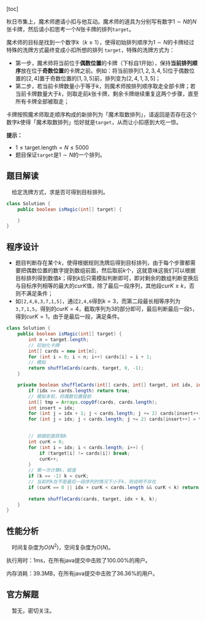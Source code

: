 [toc]

秋日市集上，魔术师邀请小扣与他互动。魔术师的道具为分别写有数字$1 \sim N$的$N$张卡牌，然后请小扣思考一个$N$张卡牌的排列`target`。

魔术师的目标是找到一个数字$k$（$k \ge 1$），使得初始排列顺序为$1 \sim N$的卡牌经过特殊的洗牌方式最终变成小扣所想的排列 `target`，特殊的洗牌方式为：

* 第一步，魔术师将当前位于**偶数位置**的卡牌（下标自$1$开始），保持**当前排列顺序**放在位于**奇数位置**的卡牌之前。例如：将当前排列$[1,2,3,4,5]$位于偶数位置的$[2,4]$置于奇数位置的$[1,3,5]$前，排列变为$[2,4,1,3,5]$；
* 第二步，若当前卡牌数量小于等于$k$，则魔术师按排列顺序取走全部卡牌；若当前卡牌数量大于$k$，则取走前$k$张卡牌，剩余卡牌继续重复这两个步骤，直至所有卡牌全部被取走；

卡牌按照魔术师取走顺序构成的新排列为「魔术取数排列」，请返回是否存在这个数字$k$使得「魔术取数排列」恰好就是`target`，从而让小扣感到大吃一惊。



**提示：**

- $1 \le \text{target.length} = N \le 5000$
- 题目保证`target`是$1 \sim N$的一个排列。



## 题目解读

&emsp;给定洗牌方式，求是否可得到目标排列。

```java
class Solution {
    public boolean isMagic(int[] target) {

    }
}
```

## 程序设计

* 题目判断存在某个$k$，使得根据规则洗牌后得到目标排列，由于每个步骤都需要把偶数位置的数字提到数组前面，然后取前$k$个，这就意味这我们可以根据目标排列得到数值$k$；得到$k$后只需模拟判断即可，即对剩余的数组判断变换后与目标序列相等的最大的$curK$值，除了最后一段序列，其他段$curK \ge k$，否则不满足条件；
* 如`[2,4,6,3,7,1,5]`，通过`2,4,6`得到$k = 3$，而第二段最长相等序列为`3,7,1,5`，得到的$curK = 4$，截取序列为$3$的部分即可，最后判断最后一段`5`，得到$curK = 1$，由于是最后一段，满足条件。

```java
class Solution {
    public boolean isMagic(int[] target) {
        int n = target.length;
        // 初始化卡牌
        int[] cards = new int[n];
        for (int i = 0; i < n; i++) cards[i] = i + 1;
        // 模拟
        return shuffleCards(cards, target, 0, -1);
    }

    private boolean shuffleCards(int[] cards, int[] target, int idx, int k) {
        if (idx >= cards.length) return true;
        // 模拟本轮，将偶数位置提前
        int[] tmp = Arrays.copyOf(cards, cards.length);
        int insert = idx;
        for (int j = idx + 1; j < cards.length; j += 2) cards[insert++] = tmp[j];
        for (int j = idx; j < cards.length; j += 2) cards[insert++] = tmp[j];
        

        // 根据前面获取k
        int curK = 0;
        for (int i = idx; i < cards.length; i++) {
            if (target[i] != cards[i]) break;
            curK++;
        }
        // 第一次计算k，赋值
        if (k == -1) k = curK;
        // 当前的k在不是最后一段序列的情况下小于k，则说明不存在
        if (curK == 0 || idx + curK < cards.length && curK < k) return false;
        
        return shuffleCards(cards, target, idx + k, k);
    }
}
```

## 性能分析

&emsp;时间复杂度为$O(N^2)$，空间复杂度为$O(N)$。

执行用时：1ms，在所有java提交中击败了100.00%的用户。

内存消耗：39.3MB，在所有java提交中击败了36.36%的用户。

## 官方解题

&emsp;暂无，密切关注。